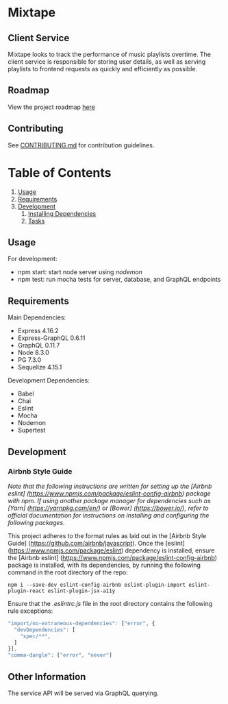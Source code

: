 # Mixtape
## Client Service

Mixtape looks to track the performance of music playlists overtime. The client service is responsible for storing user details, as well as serving playlists to frontend requests as quickly and efficiently as possible.

## Roadmap

View the project roadmap [here](LINK_TO_DOC)

## Contributing

See [CONTRIBUTING.md](CONTRIBUTING.md) for contribution guidelines.

# Table of Contents

1. [Usage](#Usage)
1. [Requirements](#requirements)
1. [Development](#development)
    1. [Installing Dependencies](#installing-dependencies)
    1. [Tasks](#tasks)

## Usage

For development:
- npm start: start node server using *nodemon*
- npm test: run mocha tests for server, database, and GraphQL endpoints

## Requirements
Main Dependencies:
- Express 4.16.2
- Express-GraphQL 0.6.11
- GraphQL 0.11.7
- Node 8.3.0
- PG 7.3.0
- Sequelize 4.15.1

Development Dependencies:
- Babel
- Chai
- Eslint
- Mocha
- Nodemon
- Supertest

## Development
### Airbnb Style Guide
*Note that the following instructions are written for setting up the [Airbnb eslint] (https://www.npmjs.com/package/eslint-config-airbnb) package with npm. If using another package manager for dependencies such as [Yarn] (https://yarnpkg.com/en/) or [Bower] (https://bower.io/), refer to official documentation for instructions on installing and configuring the following packages.*

This project adheres to the format rules as laid out in the [Airbnb Style Guide] (https://github.com/airbnb/javascript). Once the [eslint] (https://www.npmjs.com/package/eslint) dependency is installed, ensure the [Airbnb eslint] (https://www.npmjs.com/package/eslint-config-airbnb) package is installed, with its dependencies, by running the following command in the root directory of the repo:
```
npm i --save-dev eslint-config-airbnb eslint-plugin-import eslint-plugin-react eslint-plugin-jsx-a11y
```
Ensure that the *.eslintrc.js* file in the root directory contains the following rule exceptions:
```javascript
"import/no-extraneous-dependencies": ["error", {
  "devDependencies": [
    "spec/**",
  ]
}],
"comma-dangle": ["error", "never"]
```


## Other Information
The service API will be served via GraphQL querying.
